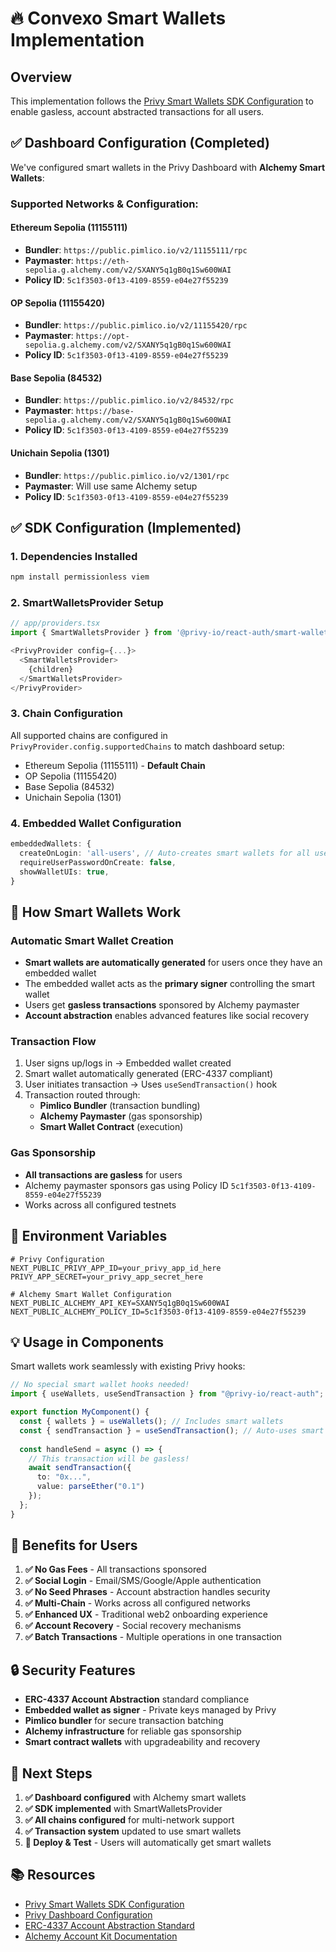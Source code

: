 # 🔥 Convexo Smart Wallets Implementation

## Overview
This implementation follows the [Privy Smart Wallets SDK Configuration](https://docs.privy.io/wallets/using-wallets/evm-smart-wallets/setup/configuring-sdk) to enable gasless, account abstracted transactions for all users.

## ✅ Dashboard Configuration (Completed)
We've configured smart wallets in the Privy Dashboard with **Alchemy Smart Wallets**:

### Supported Networks & Configuration:

#### **Ethereum Sepolia (11155111)**
- **Bundler**: `https://public.pimlico.io/v2/11155111/rpc`
- **Paymaster**: `https://eth-sepolia.g.alchemy.com/v2/SXANY5q1gB0q1Sw600WAI`
- **Policy ID**: `5c1f3503-0f13-4109-8559-e04e27f55239`

#### **OP Sepolia (11155420)**
- **Bundler**: `https://public.pimlico.io/v2/11155420/rpc`
- **Paymaster**: `https://opt-sepolia.g.alchemy.com/v2/SXANY5q1gB0q1Sw600WAI`
- **Policy ID**: `5c1f3503-0f13-4109-8559-e04e27f55239`

#### **Base Sepolia (84532)**
- **Bundler**: `https://public.pimlico.io/v2/84532/rpc`
- **Paymaster**: `https://base-sepolia.g.alchemy.com/v2/SXANY5q1gB0q1Sw600WAI`
- **Policy ID**: `5c1f3503-0f13-4109-8559-e04e27f55239`

#### **Unichain Sepolia (1301)**
- **Bundler**: `https://public.pimlico.io/v2/1301/rpc`
- **Paymaster**: Will use same Alchemy setup
- **Policy ID**: `5c1f3503-0f13-4109-8559-e04e27f55239`

## ✅ SDK Configuration (Implemented)

### 1. Dependencies Installed
```bash
npm install permissionless viem
```

### 2. SmartWalletsProvider Setup
```typescript
// app/providers.tsx
import { SmartWalletsProvider } from '@privy-io/react-auth/smart-wallets';

<PrivyProvider config={...}>
  <SmartWalletsProvider>
    {children}
  </SmartWalletsProvider>
</PrivyProvider>
```

### 3. Chain Configuration
All supported chains are configured in `PrivyProvider.config.supportedChains` to match dashboard setup:
- Ethereum Sepolia (11155111) - **Default Chain**
- OP Sepolia (11155420)
- Base Sepolia (84532)
- Unichain Sepolia (1301)

### 4. Embedded Wallet Configuration
```typescript
embeddedWallets: {
  createOnLogin: 'all-users', // Auto-creates smart wallets for all users
  requireUserPasswordOnCreate: false,
  showWalletUIs: true,
}
```

## 🚀 How Smart Wallets Work

### Automatic Smart Wallet Creation
- **Smart wallets are automatically generated** for users once they have an embedded wallet
- The embedded wallet acts as the **primary signer** controlling the smart wallet
- Users get **gasless transactions** sponsored by Alchemy paymaster
- **Account abstraction** enables advanced features like social recovery

### Transaction Flow
1. User signs up/logs in → Embedded wallet created
2. Smart wallet automatically generated (ERC-4337 compliant)
3. User initiates transaction → Uses `useSendTransaction()` hook
4. Transaction routed through:
   - **Pimlico Bundler** (transaction bundling)
   - **Alchemy Paymaster** (gas sponsorship)
   - **Smart Wallet Contract** (execution)

### Gas Sponsorship
- **All transactions are gasless** for users
- Alchemy paymaster sponsors gas using Policy ID `5c1f3503-0f13-4109-8559-e04e27f55239`
- Works across all configured testnets

## 🔧 Environment Variables
```env
# Privy Configuration
NEXT_PUBLIC_PRIVY_APP_ID=your_privy_app_id_here
PRIVY_APP_SECRET=your_privy_app_secret_here

# Alchemy Smart Wallet Configuration
NEXT_PUBLIC_ALCHEMY_API_KEY=SXANY5q1gB0q1Sw600WAI
NEXT_PUBLIC_ALCHEMY_POLICY_ID=5c1f3503-0f13-4109-8559-e04e27f55239
```

## 💡 Usage in Components

Smart wallets work seamlessly with existing Privy hooks:

```typescript
// No special smart wallet hooks needed!
import { useWallets, useSendTransaction } from "@privy-io/react-auth";

export function MyComponent() {
  const { wallets } = useWallets(); // Includes smart wallets
  const { sendTransaction } = useSendTransaction(); // Auto-uses smart wallet
  
  const handleSend = async () => {
    // This transaction will be gasless!
    await sendTransaction({
      to: "0x...",
      value: parseEther("0.1")
    });
  };
}
```

## 🎯 Benefits for Users

1. **✅ No Gas Fees** - All transactions sponsored
2. **✅ Social Login** - Email/SMS/Google/Apple authentication  
3. **✅ No Seed Phrases** - Account abstraction handles security
4. **✅ Multi-Chain** - Works across all configured networks
5. **✅ Enhanced UX** - Traditional web2 onboarding experience
6. **✅ Account Recovery** - Social recovery mechanisms
7. **✅ Batch Transactions** - Multiple operations in one transaction

## 🔒 Security Features

- **ERC-4337 Account Abstraction** standard compliance
- **Embedded wallet as signer** - Private keys managed by Privy
- **Pimlico bundler** for secure transaction batching
- **Alchemy infrastructure** for reliable gas sponsorship
- **Smart contract wallets** with upgradeability and recovery

## 🚀 Next Steps

1. **✅ Dashboard configured** with Alchemy smart wallets
2. **✅ SDK implemented** with SmartWalletsProvider
3. **✅ All chains configured** for multi-network support
4. **✅ Transaction system** updated to use smart wallets
5. **🎯 Deploy & Test** - Users will automatically get smart wallets

## 📚 Resources

- [Privy Smart Wallets SDK Configuration](https://docs.privy.io/wallets/using-wallets/evm-smart-wallets/setup/configuring-sdk)
- [Privy Dashboard Configuration](https://docs.privy.io/wallets/using-wallets/evm-smart-wallets/setup/configuring-dashboard)
- [ERC-4337 Account Abstraction Standard](https://eips.ethereum.org/EIPS/eip-4337)
- [Alchemy Account Kit Documentation](https://accountkit.alchemy.com/) 